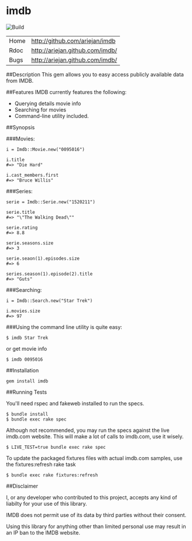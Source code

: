 imdb
====

![Build](https://travis-ci.org/ariejan/imdb.png?br!anch=master)

<table>
  <tr>
    <td>Home</td>
    <td>
      <a href="http://github.com/ariejan/imdb">
        http://github.com/ariejan/imdb
      </a>
    </td>
  </tr>
  <tr>
    <td>Rdoc</td>
    <td>
      <a href="http://http://ariejan.github.com/imdb/">
        http://ariejan.github.com/imdb/
      </a>
    </td>
  </tr>
  <tr>
    <td>Bugs</td>
    <td>
      <a href="http://github.com/ariejan/imdb/issues">
        http://ariejan.github.com/imdb/
      </a>
    </td>
  </tr>
</table>

##Description
This gem allows you to easy access publicly available data from IMDB.

##Features
IMDB currently features the following:

* Querying details movie info
* Searching for movies
* Command-line utility included.

##Synopsis

###Movies:

    i = Imdb::Movie.new("0095016")

    i.title
    #=> "Die Hard"

    i.cast_members.first
    #=> "Bruce Willis"

###Series:

    serie = Imdb::Serie.new("1520211")

    serie.title
    #=> "\"The Walking Dead\""

    serie.rating
    #=> 8.8

    serie.seasons.size
    #=> 3

    serie.seaon(1).episodes.size
    #=> 6

    series.season(1).episode(2).title
    #=> "Guts"

###Searching:

    i = Imdb::Search.new("Star Trek")

    i.movies.size
    #=> 97

###Using the command line utility is quite easy:

  `$ imdb Star Trek`

or get movie info

  `$ imdb 0095016`

##Installation

  `gem install imdb`

##Running Tests

You'll need rspec and fakeweb installed to run the specs.

    $ bundle install
    $ bundle exec rake spec

Although not recommended, you may run the specs against the live imdb.com website. This will make a lot of calls to imdb.com, use it wisely.

    $ LIVE_TEST=true bundle exec rake spec

To update the packaged fixtures files with actual imdb.com samples, use the fixtures:refresh rake task

    $ bundle exec rake fixtures:refresh

##Disclaimer

I, or any developer who contributed to this project, accepts any kind of 
liabilty for your use of this library.

IMDB does not permit use of its data by third parties without their consent.

Using this library for anything other than limited personal use may result
in an IP ban to the IMDB website.
